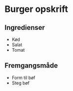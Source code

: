 # Burger opskrift

## Ingredienser
- Kød
- Salat
- Tomat

## Fremgangsmåde
- Form til bøf
- Steg bøf
